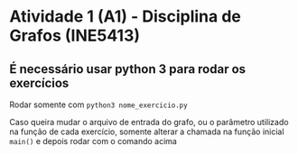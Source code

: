# Atividade 1 (A1) - Disciplina de Grafos (INE5413)

## É necessário usar python 3 para rodar os exercícios

Rodar somente com ``` python3 nome_exercicio.py ```

Caso queira mudar o arquivo de entrada do grafo, ou o parâmetro utilizado na função de cada exercício, somente alterar a chamada na função inicial ```main()``` e depois rodar com o comando acima
